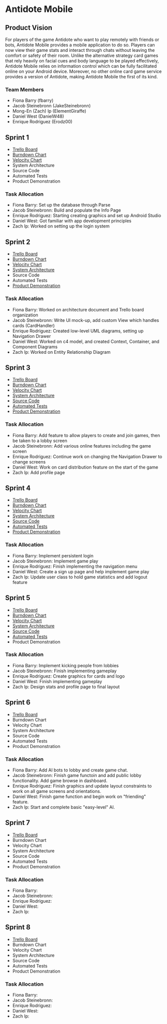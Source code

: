 # Antidote Mobile

## Product Vision

For players of the game Antidote who want to play remotely with friends or bots, Antidote Mobile provides a mobile application to do so. Players can now view their game stats and interact through chats without leaving the comfort or safety of their room. Unlike the alternative strategy card games that rely heavily on facial cues and body language to be played effectively, Antidote Mobile relies on information control which can be fully facilitated online on your Android device. Moreover, no other online card game service provides a version of Antidote, making Antidote Mobile the first of its kind.

### Team Members

- Fiona Barry (fbarry)
- Jacob Steinebronn (JakeSteinebronn)
- Mong-En (Zach) Ip (ElementGiraffe)
- Daniel West (DanielW48)
- Enrique Rodriguez (Erodz00)

## Sprint 1

- [Trello Board](https://trello.com/b/4BXuyGVT/antidote-planning)
- [Burndown Chart](https://docs.google.com/drawings/d/1DphdQxI2VC6NBV8ki5pzwNgX5mfWGEvkf1lrGDsCFlw/edit)
- [Velocity Chart](https://docs.google.com/drawings/d/16rvN4Frxrgw_4FFaJiSVTQm7VpvmOW8X7FXCXC2kVLU/edit)
- System Architecture
- Source Code
- Automated Tests
- Product Demonstration

### Task Allocation

- Fiona Barry: Set up the database through Parse
- Jacob Steinebronn: Build and populate the Info Page
- Enrique Rodriguez: Starting creating graphics and set up Android Studio
- Daniel West: Got familiar with app development principles
- Zach Ip: Worked on setting up the login system

## Sprint 2
 
- [Trello Board](https://trello.com/b/4BXuyGVT/antidote-planning)
- [Burndown Chart](https://docs.google.com/drawings/d/1JCJZOAMAWwgHDhH4fQI5nDxEwt-b9voHQQ8owbaSqNo/edit)
- [Velocity Chart](https://docs.google.com/drawings/d/16rvN4Frxrgw_4FFaJiSVTQm7VpvmOW8X7FXCXC2kVLU/edit)
- [System Architecture](https://github.com/fbarry/Antidote-Mobile/tree/master/artifacts/architecture.md)
- Source Code
- Automated Tests
- [Product Demonstration](https://www.youtube.com/watch?v=ZVlSfPpOeVQ)

### Task Allocation

- Fiona Barry: Worked on architecture document and Trello board organization
- Jacob Steinebronn: Write UI mock-up, add custom View which handles cards (CardHandler)
- Enrique Rodriguez: Created low-level UML diagrams, setting up Navigation Drawer
- Daniel West: Worked on c4 model, and created Context, Container, and Component Diagrams
- Zach Ip: Worked on Entity Relationship Diagram

## Sprint 3

- [Trello Board](https://trello.com/b/4BXuyGVT/antidote-planning)
- [Burndown Chart](https://docs.google.com/drawings/d/1E7qSSjzJW04xwiGujTXYdIxMOspmxSeiHkRL1O4JMio/edit)
- [Velocity Chart](https://docs.google.com/drawings/d/16rvN4Frxrgw_4FFaJiSVTQm7VpvmOW8X7FXCXC2kVLU/edit)
- [System Architecture](https://github.com/fbarry/Antidote-Mobile/tree/master/artifacts/architecture.md)
- [Source Code](https://github.com/fbarry/Antidote-Mobile/tree/master/app/src/main)
- [Automated Tests](https://github.com/fbarry/Antidote-Mobile/tree/master/app/src/androidTest/java)
- [Product Demonstration](https://youtu.be/bGv0rCc_4JY)

### Task Allocation

- Fiona Barry: Add feature to allow players to create and join games, then be taken to a lobby screen
- Jacob Steinebronn: Add various online features including the game screen
- Enrique Rodriguez: Continue work on changing the Navigation Drawer to change screens
- Daniel West: Work on card distribution feature on the start of the game
- Zach Ip: Add profile page

## Sprint 4

- [Trello Board](https://trello.com/b/4BXuyGVT/antidote-planning)
- [Burndown Chart](https://docs.google.com/drawings/d/12YKSj4qjLEaspT6R3hDtPhm3wewxH5FOwW1_yw0BMPk/edit)
- [Velocity Chart](https://docs.google.com/drawings/d/16rvN4Frxrgw_4FFaJiSVTQm7VpvmOW8X7FXCXC2kVLU/edit)
- [System Architecture](https://github.com/fbarry/Antidote-Mobile/tree/master/artifacts/architecture.md)
- [Source Code](https://github.com/fbarry/Antidote-Mobile/tree/master/app/src/main)
- [Automated Tests](https://github.com/fbarry/Antidote-Mobile/tree/master/app/src/androidTest/java)
- [Product Demonstration](https://youtu.be/aWjrmlwEYzA)

### Task Allocation

- Fiona Barry: Implement persistent login
- Jacob Steinebronn: Implement game play
- Enrique Rodriguez: Finish implementing the navigation menu
- Daniel West: Create a sign up page and help implement game play
- Zach Ip: Update user class to hold game statistics and add logout feature

## Sprint 5

- [Trello Board](https://trello.com/b/4BXuyGVT/antidote-planning)
- [Burndown Chart](https://docs.google.com/drawings/d/19E5aNyJqntavfu8q3NaLV_jOaaWPYbAFl2xbAv-8WU4/edit)
- [Velocity Chart](https://docs.google.com/drawings/d/16rvN4Frxrgw_4FFaJiSVTQm7VpvmOW8X7FXCXC2kVLU/edit)
- [System Architecture](https://github.com/fbarry/Antidote-Mobile/tree/master/artifacts/architecture.md)
- [Source Code](https://github.com/fbarry/Antidote-Mobile/tree/master/app/src/main)
- [Automated Tests](https://github.com/fbarry/Antidote-Mobile/tree/master/app/src/androidTest/java)
- Product Demonstration

### Task Allocation

- Fiona Barry: Implement kicking people from lobbies
- Jacob Steinebronn: Finish implementing gameplay
- Enrique Rodriguez: Create graphics for cards and logo
- Daniel West: Finish implementing gameplay
- Zach Ip: Design stats and profile page to final layout

## Sprint 6

- [Trello Board](https://trello.com/b/4BXuyGVT/antidote-planning)
- Burndown Chart
- Velocity Chart
- System Architecture
- Source Code
- Automated Tests
- Product Demonstration

### Task Allocation

- Fiona Barry: Add AI bots to lobby and create game chat.
- Jacob Steinebronn: Finish game functoin and add public lobby functionality. Add game browse in dashboard.
- Enrique Rodriguez: Finish graphics and update layout constraints to work on all game screens and orientations.
- Daniel West: Finish game function and begin work on "friending" feature.
- Zach Ip: Start and complete basic "easy-level" AI.

## Sprint 7

- [Trello Board](https://trello.com/b/4BXuyGVT/antidote-planning)
- Burndown Chart
- Velocity Chart
- System Architecture
- Source Code
- Automated Tests
- Product Demonstration

### Task Allocation

- Fiona Barry:
- Jacob Steinebronn:
- Enrique Rodriguez:
- Daniel West:
- Zach Ip: 

## Sprint 8

- [Trello Board](https://trello.com/b/4BXuyGVT/antidote-planning)
- Burndown Chart
- Velocity Chart
- System Architecture
- Source Code
- Automated Tests
- Product Demonstration

### Task Allocation

- Fiona Barry:
- Jacob Steinebronn:
- Enrique Rodriguez:
- Daniel West:
- Zach Ip: 

